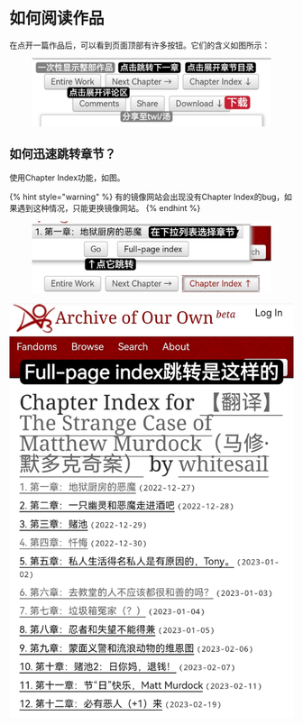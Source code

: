 # 如何阅读作品

在点开一篇作品后，可以看到页面顶部有许多按钮。它们的含义如图所示：

<figure><img src="../.gitbook/assets/MTXX_MH20230314_135520998.jpg" alt=""><figcaption></figcaption></figure>

## 如何迅速跳转章节？

使用Chapter Index功能，如图。

{% hint style="warning" %}
有的镜像网站会出现没有Chapter Index的bug，如果遇到这种情况，只能更换镜像网站。
{% endhint %}

<figure><img src="../.gitbook/assets/MTXX_MH20230314_135703723.jpg" alt=""><figcaption></figcaption></figure>

![](../.gitbook/assets/MTXX_MH20230314_135822507.jpg)
